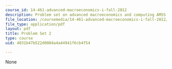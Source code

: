 ```yaml
---
course_id: 14-461-advanced-macroeconomics-i-fall-2012
description: Problem set on advanced macroeconomics and computing AMSS.
file_location: /coursemedia/14-461-advanced-macroeconomics-i-fall-2012/4031b47b522d0084a4a44941f6cb4f54_MIT14_461F12_pset2.pdf
file_type: application/pdf
layout: pdf
title: Problem Set 2
type: course
uid: 4031b47b522d0084a4a44941f6cb4f54

---
```

None